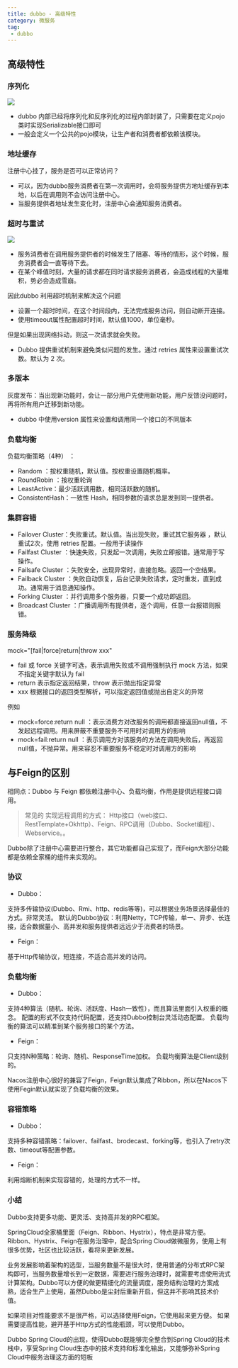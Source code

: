```yaml
---
title: dubbo - 高级特性
category: 微服务
tag:
 - dubbo
---
```








## 高级特性

### 序列化

![](https://seven97-blog.oss-cn-hangzhou.aliyuncs.com/imgs/202405162348017.png)



- dubbo 内部已经将序列化和反序列化的过程内部封装了，只需要在定义pojo类时实现Serializable接口即可
- 一般会定义一个公共的pojo模块，让生产者和消费者都依赖该模块。



### 地址缓存

注册中心挂了，服务是否可以正常访问？

- 可以，因为dubbo服务消费者在第一次调用时，会将服务提供方地址缓存到本地，以后在调用则不会访问注册中心。
- 当服务提供者地址发生变化时，注册中心会通知服务消费者。



### 超时与重试

![](https://seven97-blog.oss-cn-hangzhou.aliyuncs.com/imgs/202405162349178.png)



- 服务消费者在调用服务提供者的时候发生了阻塞、等待的情形，这个时候，服务消费者会一直等待下去。
- 在某个峰值时刻，大量的请求都在同时请求服务消费者，会造成线程的大量堆积，势必会造成雪崩。

因此dubbo 利用超时机制来解决这个问题

- 设置一个超时时间，在这个时间段内，无法完成服务访问，则自动断开连接。
- 使用timeout属性配置超时时间，默认值1000，单位毫秒。

但是如果出现网络抖动，则这一次请求就会失败。

- Dubbo 提供重试机制来避免类似问题的发生。通过 retries  属性来设置重试次数。默认为 2 次。



### 多版本

灰度发布：当出现新功能时，会让一部分用户先使用新功能，用户反馈没问题时，再将所有用户迁移到新功能。

- dubbo 中使用version 属性来设置和调用同一个接口的不同版本



### 负载均衡

负载均衡策略（4种） ：

- Random ：按权重随机，默认值。按权重设置随机概率。
- RoundRobin ：按权重轮询
- LeastActive：最少活跃调用数，相同活跃数的随机。
- ConsistentHash：一致性 Hash，相同参数的请求总是发到同一提供者。



### 集群容错

- Failover Cluster：失败重试。默认值。当出现失败，重试其它服务器 ，默认重试2次，使用 retries 配置。一般用于读操作
- Failfast Cluster ：快速失败，只发起一次调用，失败立即报错。通常用于写操作。
- Failsafe Cluster ：失败安全，出现异常时，直接忽略。返回一个空结果。
- Failback Cluster ：失败自动恢复，后台记录失败请求，定时重发，直到成功。通常用于消息通知操作。
- Forking Cluster ：并行调用多个服务器，只要一个成功即返回。
- Broadcast  Cluster ：广播调用所有提供者，逐个调用，任意一台报错则报错。



### 服务降级

mock="[fail|force]return|throw xxx"

- fail 或 force 关键字可选，表示调用失败或不调用强制执行 mock 方法，如果不指定关键字默认为 fail
- return 表示指定返回结果，throw 表示抛出指定异常
- xxx 根据接口的返回类型解析，可以指定返回值或抛出自定义的异常

例如

- mock=force:return null ：表示消费方对改服务的调用都直接返回null值，不发起远程调用。用来屏蔽不重要服务不可用时对调用方的影响
- mock=fail:return null ：表示调用方对该服务的方法在调用失败后，再返回null值，不抛异常。用来容忍不重要服务不稳定时对调用方的影响





## 与Feign的区别



相同点：Dubbo 与 Feign 都依赖注册中心、负载均衡，作用是提供远程接口调用。

> 常见的 实现远程调用的方式： Http接口（web接口、RestTemplate+Okhttp）、Feign、RPC调用（Dubbo、Socket编程）、Webservice。。



Dubbo除了注册中心需要进行整合，其它功能都自己实现了，而Feign大部分功能都是依赖全家桶的组件来实现的。



### 协议

- Dubbo：

支持多传输协议(Dubbo、Rmi、http、redis等等)，可以根据业务场景选择最佳的方式。非常灵活。
默认的Dubbo协议：利用Netty，TCP传输，单一、异步、长连接，适合数据量小、高并发和服务提供者远远少于消费者的场景。



- Feign：

基于Http传输协议，短连接，不适合高并发的访问。



### 负载均衡

- Dubbo：

支持4种算法（随机、轮询、活跃度、Hash一致性），而且算法里面引入权重的概念。
配置的形式不仅支持代码配置，还支持Dubbo控制台灵活动态配置。
负载均衡的算法可以精准到某个服务接口的某个方法。



- Feign：

只支持N种策略：轮询、随机、ResponseTime加权。
负载均衡算法是Client级别的。



Nacos注册中心很好的兼容了Feign，Feign默认集成了Ribbon，所以在Nacos下使用Fegin默认就实现了负载均衡的效果。



### 容错策略

- Dubbo：

支持多种容错策略：failover、failfast、brodecast、forking等，也引入了retry次数、timeout等配置参数。

- Feign：

利用熔断机制来实现容错的，处理的方式不一样。



### 小结

Dubbo支持更多功能、更灵活、支持高并发的RPC框架。

SpringCloud全家桶里面（Feign、Ribbon、Hystrix），特点是非常方便。Ribbon、Hystrix、Feign在服务治理中，配合Spring Cloud做微服务，使用上有很多优势，社区也比较活跃，看将来更新发展。

业务发展影响着架构的选型，当服务数量不是很大时，使用普通的分布式RPC架构即可，当服务数量增长到一定数据，需要进行服务治理时，就需要考虑使用流式计算架构。Dubbo可以方便的做更精细化的流量调度，服务结构治理的方案成熟，适合生产上使用，虽然Dubbo是尘封后重新开启，但这并不影响其技术价值。

如果项目对性能要求不是很严格，可以选择使用Feign，它使用起来更方便。
如果需要提高性能，避开基于Http方式的性能瓶颈，可以使用Dubbo。

Dubbo Spring Cloud的出现，使得Dubbo既能够完全整合到Spring Cloud的技术栈中，享受Spring Cloud生态中的技术支持和标准化输出，又能够弥补Spring Cloud中服务治理这方面的短板












